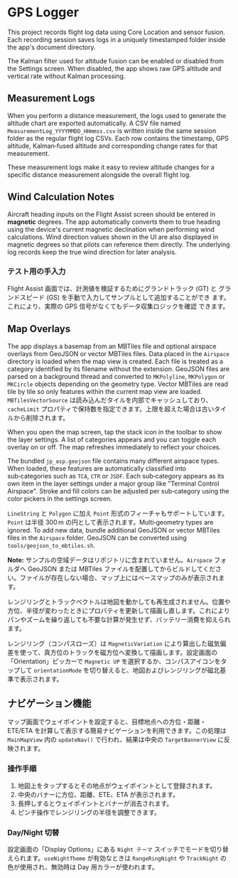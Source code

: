 # GPS Logger

This project records flight log data using Core Location and sensor fusion.
Each recording session saves logs in a uniquely timestamped folder inside the
app's document directory.

The Kalman filter used for altitude fusion can be enabled or disabled from the
Settings screen. When disabled, the app shows raw GPS altitude and vertical rate
without Kalman processing.

## Measurement Logs

When you perform a distance measurement, the logs used to generate the altitude
chart are exported automatically. A CSV file named
`MeasurementLog_YYYYMMDD_HHmmss.csv` is written inside the same session folder
as the regular flight log CSVs. Each row contains the timestamp, GPS altitude,
Kalman‑fused altitude and corresponding change rates for that measurement.

These measurement logs make it easy to review altitude changes for a specific
distance measurement alongside the overall flight log.

## Wind Calculation Notes

Aircraft heading inputs on the Flight Assist screen should be entered in
**magnetic** degrees. The app automatically converts them to true heading using
the device's current magnetic declination when performing wind calculations.
Wind direction values shown in the UI are also displayed in magnetic degrees so
that pilots can reference them directly. The underlying log records keep the
true wind direction for later analysis.

### テスト用の手入力

Flight Assist 画面では、計測値を検証するためにグランドトラック (GT) と
グランドスピード (GS) を手動で入力してサンプルとして追加することができ
ます。これにより、実際の GPS 信号がなくてもデータ収集ロジックを確認
できます。

## Map Overlays

The app displays a basemap from an MBTiles file and optional airspace overlays from GeoJSON or vector MBTiles files. Data placed in the `Airspace` directory is loaded when the map view is created. Each file is treated as a category identified by its filename without the extension. GeoJSON files are parsed on a background thread and converted to `MKPolyline`, `MKPolygon` or `MKCircle` objects depending on the geometry type. Vector MBTiles are read tile by tile so only features within the current map view are loaded.
`MBTilesVectorSource` は読み込んだタイルを内部でキャッシュしており、`cacheLimit` プロパティで保持数を指定できます。上限を超えた場合は古いタイルから削除されます。

When you open the map screen, tap the stack icon in the toolbar to show the layer settings. A list of categories appears and you can toggle each overlay on or off. The map refreshes immediately to reflect your choices.

The bundled `jp_asp.geojson` file contains many different airspace types. When loaded, these features are automatically classified into sub‑categories such as `TCA`, `CTR` or `JSDF`. Each sub‑category appears as its own item in the layer settings under a major group like "Terminal Control Airspace". Stroke and fill colors can be adjusted per sub‑category using the color pickers in the settings screen.

`LineString` と `Polygon` に加え `Point` 形式のフィーチャもサポートしています。`Point` は半径 300 m の円として表示されます。Multi‑geometry types are ignored. To add new data, bundle additional GeoJSON or vector MBTiles files in the `Airspace` folder. GeoJSON can be converted using `tools/geojson_to_mbtiles.sh`.

**Note:** サンプルの空域データはリポジトリに含まれていません。`Airspace` フォルダへ GeoJSON または MBTiles ファイルを配置してからビルドしてください。ファイルが存在しない場合、マップ上にはベースマップのみが表示されます。

レンジリングとトラックベクトルは地図を動かしても再生成されません。位置や方位、半径が変わったときにプロパティを更新して描画し直します。これによりパンやズームを繰り返しても不要な計算が発生せず、バッテリー消費を抑えられます。

レンジリング（コンパスローズ）は `MagneticVariation` により算出した磁気偏差を使って、真方位のトラックを磁方位へ変換して描画します。設定画面の「Orientation」ピッカーで `Magnetic UP` を選択するか、コンパスアイコンをタップして `orientationMode` を切り替えると、地図およびレンジリングが磁北基準で表示されます。

## ナビゲーション機能

マップ画面でウェイポイントを設定すると、目標地点への方位・距離・ETE/ETA を計算して表示する簡易ナビゲーションを利用できます。この処理は `MainMapView` 内の `updateNav()` で行われ、結果は中央の `TargetBannerView` に反映されます。

### 操作手順
1. 地図上をタップするとその地点がウェイポイントとして登録されます。
2. 中央のバナーに方位、距離、ETE、ETA が表示されます。
3. 長押しするとウェイポイントとバナーが消去されます。
4. ピンチ操作でレンジリングの半径を調整できます。

### Day/Night 切替
設定画面の「Display Options」にある `Night テーマ` スイッチでモードを切り替えられます。`useNightTheme` が有効なときは `RangeRingNight` や `TrackNight` の色が使用され、無効時は Day 用カラーが使われます。
